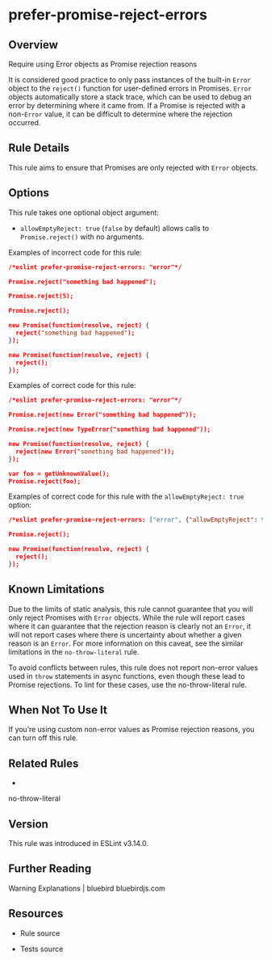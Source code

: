 

# prefer-promise-reject-errors
## Overview

Require using Error objects as Promise rejection reasons

It is considered good practice to only pass instances of the built-in `Error` object to the `reject()` function for user-defined errors in Promises. `Error` objects automatically store a stack trace, which can be used to debug an error by determining where it came from. If a Promise is rejected with a non-`Error` value, it can be difficult to determine where the rejection occurred.

## Rule Details

This rule aims to ensure that Promises are only rejected with `Error` objects.

## Options

This rule takes one optional object argument:


- `allowEmptyReject: true` (`false` by default) allows calls to `Promise.reject()` with no arguments.

Examples of incorrect code for this rule:


```json
/*eslint prefer-promise-reject-errors: "error"*/

Promise.reject("something bad happened");

Promise.reject(5);

Promise.reject();

new Promise(function(resolve, reject) {
  reject("something bad happened");
});

new Promise(function(resolve, reject) {
  reject();
});

```

Examples of correct code for this rule:


```json
/*eslint prefer-promise-reject-errors: "error"*/

Promise.reject(new Error("something bad happened"));

Promise.reject(new TypeError("something bad happened"));

new Promise(function(resolve, reject) {
  reject(new Error("something bad happened"));
});

var foo = getUnknownValue();
Promise.reject(foo);
```

Examples of correct code for this rule with the `allowEmptyReject: true` option:


```json
/*eslint prefer-promise-reject-errors: ["error", {"allowEmptyReject": true}]*/

Promise.reject();

new Promise(function(resolve, reject) {
  reject();
});
```

## Known Limitations

Due to the limits of static analysis, this rule cannot guarantee that you will only reject Promises with `Error` objects. While the rule will report cases where it can guarantee that the rejection reason is clearly not an `Error`, it will not report cases where there is uncertainty about whether a given reason is an `Error`. For more information on this caveat, see the similar limitations  in the `no-throw-literal` rule.

To avoid conflicts between rules, this rule does not report non-error values used in `throw` statements in async functions, even though these lead to Promise rejections. To lint for these cases, use the no-throw-literal  rule.

## When Not To Use It

If you’re using custom non-error values as Promise rejection reasons, you can turn off this rule.

## Related Rules


- 
no-throw-literal 

## Version

This rule was introduced in ESLint v3.14.0.

## Further Reading

Warning Explanations | bluebird 
 bluebirdjs.com

## Resources


- Rule source 

- Tests source 

